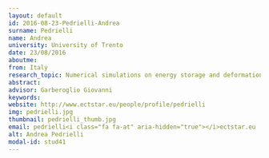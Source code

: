 ```yaml
---
layout: default 
id: 2016-08-23-Pedrielli-Andrea
surname: Pedrielli
name: Andrea
university: University of Trento
date: 23/08/2016
aboutme: 
from: Italy
research_topic: Numerical simulations on energy storage and deformation of “3D” graphene and related materials
abstract: 
advisor: Garberoglio Giovanni
keywords: 
website: http://www.ectstar.eu/people/profile/pedrielli
img: pedrielli.jpg
thumbnail: pedrielli_thumb.jpg
email: pedrielli<i class="fa fa-at" aria-hidden="true"></i>ectstar.eu
alt: Andrea Pedrielli
modal-id: stud41
---
```

